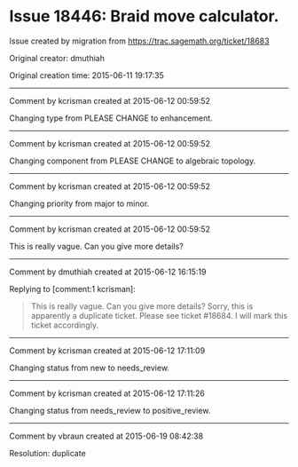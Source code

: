 # Issue 18446: Braid move calculator.

Issue created by migration from https://trac.sagemath.org/ticket/18683

Original creator: dmuthiah

Original creation time: 2015-06-11 19:17:35




---

Comment by kcrisman created at 2015-06-12 00:59:52

Changing type from PLEASE CHANGE to enhancement.


---

Comment by kcrisman created at 2015-06-12 00:59:52

Changing component from PLEASE CHANGE to algebraic topology.


---

Comment by kcrisman created at 2015-06-12 00:59:52

Changing priority from major to minor.


---

Comment by kcrisman created at 2015-06-12 00:59:52

This is really vague.  Can you give more details?


---

Comment by dmuthiah created at 2015-06-12 16:15:19

Replying to [comment:1 kcrisman]:
> This is really vague.  Can you give more details?
Sorry, this is apparently a duplicate ticket. Please see ticket #18684. I will mark this ticket accordingly.


---

Comment by kcrisman created at 2015-06-12 17:11:09

Changing status from new to needs_review.


---

Comment by kcrisman created at 2015-06-12 17:11:26

Changing status from needs_review to positive_review.


---

Comment by vbraun created at 2015-06-19 08:42:38

Resolution: duplicate

